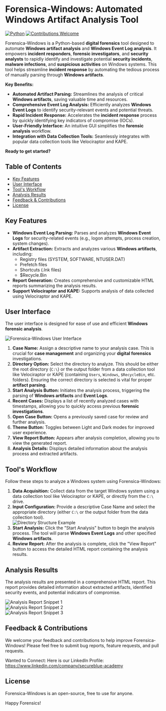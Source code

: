# Forensica-Windows: Automated Windows Artifact Analysis Tool  

[![Python](https://img.shields.io/badge/Python-3.11+-blue.svg)](https://www.python.org/) [![Contributions Welcome](https://img.shields.io/badge/contributions-welcome-brightgreen.svg)](https://github.com/YOUR_GITHUB_USERNAME/YOUR_REPO_NAME/blob/main/CONTRIBUTING.md)  

Forensica-Windows is a Python-based **digital forensics** tool designed to automate **Windows artifact analysis** and **Windows Event Log analysis**. It empowers **incident responders**, **forensic investigators**, and **security analysts** to rapidly identify and investigate potential **security incidents**, **malware infections**, and **suspicious activities** on Windows systems. This tool helps streamline **incident response** by automating the tedious process of manually parsing through **Windows artifacts**.  

**Key Benefits:**  

*   **Automated Artifact Parsing:** Streamlines the analysis of critical **Windows artifacts**, saving valuable time and resources.  
*   **Comprehensive Event Log Analysis:**  Efficiently analyzes **Windows Event Logs** to identify security-relevant events and potential threats.  
*   **Rapid Incident Response:** Accelerates the **incident response** process by quickly identifying key indicators of compromise (IOCs).  
*   **User-Friendly Interface:** An intuitive GUI simplifies the **forensic analysis** workflow.  
*   **Integration with Data Collection Tools:** Seamlessly integrates with popular data collection tools like Velociraptor and KAPE.  

**Ready to get started?**

## Table of Contents  

*   [Key Features](#key-features)  
*   [User Interface](#user-interface)  
*   [Tool's Workflow](#tools-workflow)  
*   [Analysis Results](#analysis-results)   
*   [Feedback & Contributions](#feedback--contributions)  
*   [License](#license)

## Key Features  

*   **Windows Event Log Parsing:** Parses and analyzes **Windows Event Logs** for security-related events (e.g., logon attempts, process creation, system changes).  
*   **Artifact Extraction:** Extracts and analyzes various **Windows artifacts**, including:  
    *   Registry files (SYSTEM, SOFTWARE, NTUSER.DAT)  
    *   Prefetch files  
    *   Shortcuts (.lnk files)  
    *   $Recycle.Bin   
*   **Report Generation:** Creates comprehensive and customizable HTML reports summarizing the analysis results.  
*   **Support Velociraptor and KAPE:** Supports analysis of data collected using Velociraptor and KAPE.  

## User Interface  

The user interface is designed for ease of use and efficient **Windows forensic analysis**.  

![Forensica-Windows User Interface](https://github.com/user-attachments/assets/9ac27409-3b98-4910-bfd8-3860c18438cd)  

1.  **Case Name:** Assign a descriptive name to your analysis case. This is crucial for **case management** and organizing your **digital forensics** investigations.  
2.  **Directory Option:** Select the directory to analyze. This should be either the root directory (`C:\`) or the output folder from a data collection tool like Velociraptor or KAPE (containing `Users`, `Windows`, `$RecycleBin`, etc. folders).  Ensuring the correct directory is selected is vital for proper **artifact parsing**.  
3.  **Start Analysis Button:** Initiates the analysis process, triggering the parsing of **Windows artifacts** and **Event Logs**.  
4.  **Recent Cases:** Displays a list of recently analyzed cases with timestamps, allowing you to quickly access previous **forensic investigations**.  
5.  **Open Case Button:** Opens a previously saved case for review and further analysis.  
6.  **Theme Button:** Toggles between Light and Dark modes for improved user experience.  
7.  **View Report Button:** Appears after analysis completion, allowing you to view the generated report.  
8.  **Analysis Details:** Displays detailed information about the analysis process and extracted artifacts.  

## Tool's Workflow  

Follow these steps to analyze a Windows system using Forensica-Windows:  

1.  **Data Acquisition:** Collect data from the target Windows system using a data collection tool like Velociraptor or KAPE, or directly from the `C:\` drive.  
2.  **Input Configuration:** Provide a descriptive Case Name and select the appropriate directory (either `C:\` or the output folder from the data collection tool).  
    ![Directory Structure Example](https://github.com/user-attachments/assets/c58ae91e-c0d4-480a-81f8-f0d519cc6f48)  
3.  **Start Analysis:** Click the "Start Analysis" button to begin the analysis process.  The tool will parse **Windows Event Logs** and other specified **Windows artifacts**.  
4.  **Review Report:** After the analysis is complete, click the "View Report" button to access the detailed HTML report containing the analysis results.  

## Analysis Results  

The analysis results are presented in a comprehensive HTML report. This report provides detailed information about extracted artifacts, identified security events, and potential indicators of compromise.  

![Analysis Report Snippet 1](https://github.com/user-attachments/assets/83fd45a8-1091-48ff-91c4-542b3374b475)  
![Analysis Report Snippet 2](https://github.com/user-attachments/assets/1f516530-dd31-4d27-a613-cf37c02cf053)  
![Analysis Report Snippet 3](https://github.com/user-attachments/assets/d4181fc7-ab40-4721-a29d-eb921e414d12)  

## Feedback & Contributions  

We welcome your feedback and contributions to help improve Forensica-Windows! Please feel free to submit bug reports, feature requests, and pull requests.  

Wanted to Connect: Here is our LinkedIn Profile: https://www.linkedin.com/company/secureblue-academy

## License  

Forensica-Windows is an open-source, free to use for anyone.

Happy Forensics!
